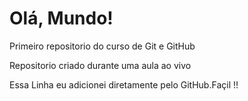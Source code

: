 # Olá, Mundo!
 Primeiro repositorio do curso de Git e GitHub

Repositorio criado durante uma aula ao vivo

Essa Linha eu adicionei diretamente pelo GitHub.Façil !! 
